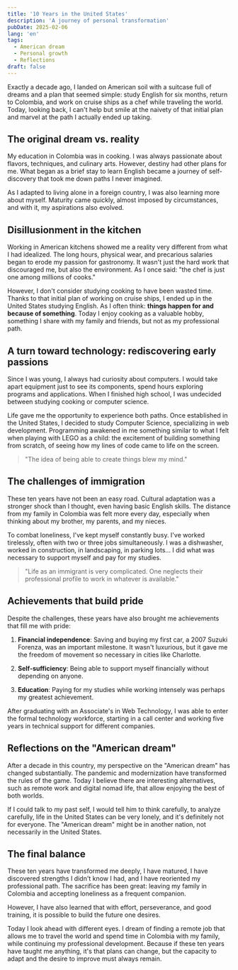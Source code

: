 ```yaml
---
title: '10 Years in the United States'
description: 'A journey of personal transformation'
pubDate: 2025-02-06
lang: 'en'
tags:
  - American dream
  - Personal growth
  - Reflections
draft: false
---
```


Exactly a decade ago, I landed on American soil with a suitcase full of dreams and a plan that seemed simple: study English for six months, return to Colombia, and work on cruise ships as a chef while traveling the world. Today, looking back, I can't help but smile at the naivety of that initial plan and marvel at the path I actually ended up taking.

## The original dream vs. reality

My education in Colombia was in cooking. I was always passionate about flavors, techniques, and culinary arts. However, destiny had other plans for me. What began as a brief stay to learn English became a journey of self-discovery that took me down paths I never imagined.

As I adapted to living alone in a foreign country, I was also learning more about myself. Maturity came quickly, almost imposed by circumstances, and with it, my aspirations also evolved.

## Disillusionment in the kitchen

Working in American kitchens showed me a reality very different from what I had idealized. The long hours, physical wear, and precarious salaries began to erode my passion for gastronomy. It wasn't just the hard work that discouraged me, but also the environment. As I once said: "the chef is just one among millions of cooks."

However, I don't consider studying cooking to have been wasted time. Thanks to that initial plan of working on cruise ships, I ended up in the United States studying English. As I often think: **things happen for and because of something**. Today I enjoy cooking as a valuable hobby, something I share with my family and friends, but not as my professional path.

## A turn toward technology: rediscovering early passions

Since I was young, I always had curiosity about computers. I would take apart equipment just to see its components, spend hours exploring programs and applications. When I finished high school, I was undecided between studying cooking or computer science.

Life gave me the opportunity to experience both paths. Once established in the United States, I decided to study Computer Science, specializing in web development. Programming awakened in me something similar to what I felt when playing with LEGO as a child: the excitement of building something from scratch, of seeing how my lines of code came to life on the screen.

> "The idea of being able to create things blew my mind."

## The challenges of immigration

These ten years have not been an easy road. Cultural adaptation was a stronger shock than I thought, even having basic English skills. The distance from my family in Colombia was felt more every day, especially when thinking about my brother, my parents, and my nieces.

To combat loneliness, I've kept myself constantly busy. I've worked tirelessly, often with two or three jobs simultaneously. I was a dishwasher, worked in construction, in landscaping, in parking lots... I did what was necessary to support myself and pay for my studies.

> "Life as an immigrant is very complicated. One neglects their professional profile to work in whatever is available."

## Achievements that build pride

Despite the challenges, these years have also brought me achievements that fill me with pride:

1. **Financial independence**: Saving and buying my first car, a 2007 Suzuki Forenza, was an important milestone. It wasn't luxurious, but it gave me the freedom of movement so necessary in cities like Charlotte.

2. **Self-sufficiency**: Being able to support myself financially without depending on anyone.

3. **Education**: Paying for my studies while working intensely was perhaps my greatest achievement.

After graduating with an Associate's in Web Technology, I was able to enter the formal technology workforce, starting in a call center and working five years in technical support for different companies.

## Reflections on the "American dream"

After a decade in this country, my perspective on the "American dream" has changed substantially. The pandemic and modernization have transformed the rules of the game. Today I believe there are interesting alternatives, such as remote work and digital nomad life, that allow enjoying the best of both worlds.

If I could talk to my past self, I would tell him to think carefully, to analyze carefully, life in the United States can be very lonely, and it's definitely not for everyone. The "American dream" might be in another nation, not necessarily in the United States.

## The final balance

These ten years have transformed me deeply, I have matured, I have discovered strengths I didn't know I had, and I have reoriented my professional path. The sacrifice has been great: leaving my family in Colombia and accepting loneliness as a frequent companion.

However, I have also learned that with effort, perseverance, and good training, it is possible to build the future one desires.

Today I look ahead with different eyes. I dream of finding a remote job that allows me to travel the world and spend time in Colombia with my family, while continuing my professional development. Because if these ten years have taught me anything, it's that plans can change, but the capacity to adapt and the desire to improve must always remain.
